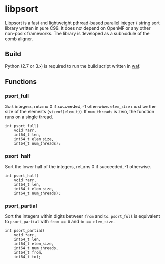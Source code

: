 # libpsort

Libpsort is a fast and lightweight pthread-based parallel integer / string sort library written in pure C99. It does not depend on OpenMP or any other non-posix frameworks. The library is developed as a submodule of the comb aligner.

## Build

Python (2.7 or 3.x) is required to run the build script written in [waf](https://github.com/waf-project/waf).

## Functions

### psort_full

Sort integers, returns 0 if succeeded, -1 otherwise. `elem_size` must be the size of the elements (`sizeof(elem_t)`). If `num_threads` is zero, the function runs on a single thread.

```
int psort_full(
	void *arr,
	int64_t len,
	int64_t elem_size,
	int64_t num_threads);
```

### psort_half

Sort the lower half of the integers, returns 0 if succeeded, -1 otherwise.

```
int psort_half(
	void *arr,
	int64_t len,
	int64_t elem_size,
	int64_t num_threads);
```

### psort_partial

Sort the integers within digits between `from` and `to`. `psort_full` is equivalent to `psort_partial` with `from == 0` and `to == elem_size`.

```
int psort_partial(
	void *arr,
	int64_t len,
	int64_t elem_size,
	int64_t num_threads,
	int64_t from,
	int64_t to);
```
